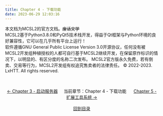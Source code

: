 ```yaml
---
title: Chapter 4 - 下载功能
date: 2023-06-29 12:03:16
---
```

本文档为MCSL2的官方文档。~~废话文学~~  
MCSL2基于Python3.8.0和PyQt5技术栈开发，得益于Qt框架与Python环境的良好兼容性，它可以在几乎所有平台上运行！  
软件遵循GNU General Public License Version 3.0开源协议，任何没有被MCSL2开发组种植授权的人都可自行基于MCSL2继续开发，在保留原作标识的情况下，以明显的、有区分度的名称二次发布。
MCSL2官方版永久免费，若有倒卖、交易等行为，MCSL2开发组有权追究售卖者的法律责任。
© 2022-2023. LxHTT. All rights reserved.

<div>
    <center>
        <br><br>
        <a href="/MCSL2Guide/Chapter-3.html">← Chapter 3 - 启动服务器</a>&nbsp;&nbsp;&nbsp;&nbsp;&nbsp;当前章节：Chapter 4 - 下载功能&nbsp;&nbsp;&nbsp;&nbsp;&nbsp;
        <a href="/MCSL2Guide/Chapter-5.html">Chapter 5 - 扩展工具系统 →</a>
        <br><br><a href="/MCSL2Guide">回到目录</a>
    </center>
</div>